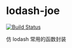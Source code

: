 # lodash-joe

[![Build Status](https://travis-ci.org/zhengjunxin/lodash-joe.svg?branch=master)](https://travis-ci.org/zhengjunxin/lodash-joe)

仿 lodash 常用的函数封装
